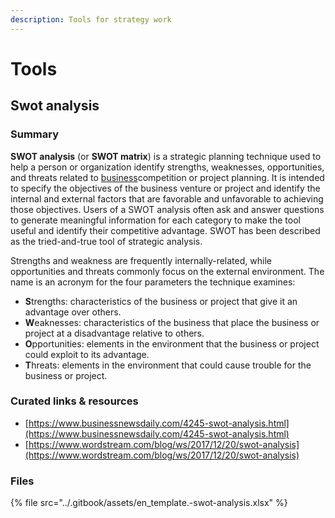 ```yaml
---
description: Tools for strategy work
---
```


# Tools

## Swot analysis

### Summary

**SWOT analysis** \(or **SWOT matrix**\) is a strategic planning technique used to help a person or organization identify strengths, weaknesses, opportunities, and threats related to [business](https://en.wikipedia.org/wiki/Business)competition or project planning. It is intended to specify the objectives of the business venture or project and identify the internal and external factors that are favorable and unfavorable to achieving those objectives. Users of a SWOT analysis often ask and answer questions to generate meaningful information for each category to make the tool useful and identify their competitive advantage. SWOT has been described as the tried-and-true tool of strategic analysis.

Strengths and weakness are frequently internally-related, while opportunities and threats commonly focus on the external environment. The name is an acronym for the four parameters the technique examines:

* **S**trengths: characteristics of the business or project that give it an advantage over others.
* **W**eaknesses: characteristics of the business that place the business or project at a disadvantage relative to others.
* **O**pportunities: elements in the environment that the business or project could exploit to its advantage.
* **T**hreats: elements in the environment that could cause trouble for the business or project.

### Curated links & resources

* [https://www.businessnewsdaily.com/4245-swot-analysis.html](https://www.businessnewsdaily.com/4245-swot-analysis.html)
* [https://www.wordstream.com/blog/ws/2017/12/20/swot-analysis](https://www.wordstream.com/blog/ws/2017/12/20/swot-analysis)

### Files

{% file src="../.gitbook/assets/en\_template.-swot-analysis.xlsx" %}



